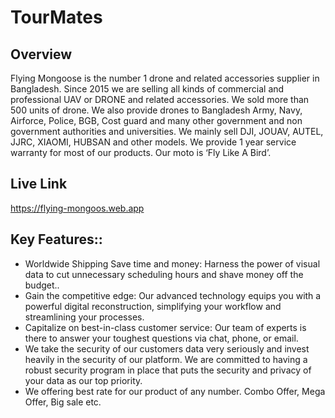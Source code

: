 # TourMates

## Overview

Flying Mongoose is the number 1 drone and related accessories supplier in Bangladesh. Since 2015 we are selling all kinds of commercial and professional UAV or DRONE and related accessories. We sold more than 500 units of drone. We also provide drones to Bangladesh Army, Navy, Airforce, Police, BGB, Cost guard and many other government and non government authorities and universities. We mainly sell DJI, JOUAV, AUTEL, JJRC, XIAOMI, HUBSAN and other models. We provide 1 year service warranty for most of our products. Our moto is ‘Fly Like A Bird’.

## Live Link

https://flying-mongoos.web.app
 
## Key Features::

 - Worldwide Shipping Save time and money:  Harness the power of visual data to cut unnecessary scheduling hours and shave money off the budget..
 - Gain the competitive edge: Our advanced technology equips you with a powerful digital reconstruction, simplifying your workflow and streamlining your processes.
 - Capitalize on best-in-class customer service: Our team of experts is there to answer your toughest questions via chat, phone, or email.
 - We take the security of our customers data very seriously and invest heavily in the security of our platform. We are committed to having a robust security program in place that puts the security and privacy of your data as our top priority.
 - We offering best rate for our product of any number. Combo Offer, Mega Offer, Big sale etc.
  